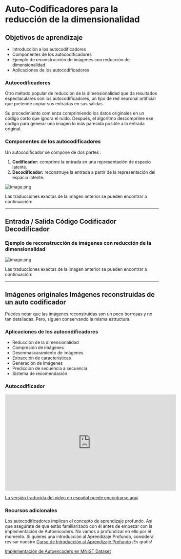 # Auto-Codificadores para la reducción de la dimensionalidad

## Objetivos de aprendizaje

* Introducción a los autocodificadores
* Componentes de los autocodificadores
* Ejemplo de reconstrucción de imágenes con reducción de dimensionalidad
* Aplicaciones de los autocodificadores

### Autocodificadores

Otro método popular de reducción de la dimensionalidad que da resultados espectaculares son los autocodificadores, un tipo de red neuronal artificial que pretende copiar sus entradas en sus salidas.

Su procedimiento comienza comprimiendo los datos originales en un código corto que ignora el ruido. Después, el algoritmo descomprime ese código para generar una imagen lo más parecida posible a la entrada original.

### Componentes de los autocodificadores

Un autocodificador se compone de dos partes :

1. **Codificador:** comprime la entrada en una representación de espacio latente.
2. **Decodificador:** reconstruye la entrada a partir de la representación del espacio latente.








![image.png](https://dphi-live.s3.amazonaws.com/media_uploads/image_31821184c4704ca9984c38a85e5ec41f.png)

Las traducciones exactas de la imagen anterior se pueden encontrar a continuación:

---
Entrada / Salida
Código
Codificador
Decodificador
---






### Ejemplo de reconstrucción de imágenes con reducción de la dimensionalidad










![image.png](https://dphi-live.s3.amazonaws.com/media_uploads/image_65260c1901344a6f91756c6c79883704.png)

Las traducciones exactas de la imagen anterior se pueden encontrar a continuación:

---
Imágenes originales
Imágenes reconstruidas de un auto codificador
---







Puedes notar que las imágenes reconstruidas son un poco borrosas y no tan detalladas. Pero, siguen conservando la misma estructura.

### Aplicaciones de los autocodificadores

* Reducción de la dimensionalidad
* Compresión de imágenes
* Desenmascaramiento de imágenes
* Extracción de características
* Generación de imágenes
* Predicción de secuencia a secuencia
* Sistema de recomendación

### Autocodificador








<iframe width="560" height="315" src="https://www.youtube.com/embed/Rdpbnd0pCiI" title="YouTube video player" frameborder="0" allow="accelerometer; autoplay; clipboard-write; encrypted-media; gyroscope; picture-in-picture" allowfullscreen></iframe>


[La versión traducida del vídeo en español puede encontrarse aquí](https://drive.google.com/file/d/1V3i3c48IHCyjVTZQEEFDN-WUCgcXLuMF/view?usp=sharing)



### Recursos adicionales

Los autocodificadores implican el concepto de aprendizaje profundo. Así que asegúrate de que estás familiarizado con él antes de empezar con la implementación de Autoencoders. No vamos a profundizar en ello por el momento. Si quieres una introducción al Aprendizaje Profundo, considera revisar nuestro [Curso de Introducción al Aprendizaje Profundo](https://dphi.tech/courses/getting-started-with-deep-learning) ¡Es gratis!

[Implementación de Autoencoders en MNIST Dataset](https://pub.towardsai.net/autoencoders-for-dimensionality-reduction-6fb6553f392f)